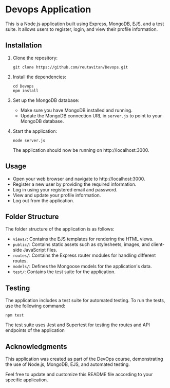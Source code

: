 
# Devops Application

This is a Node.js application built using Express, MongoDB, EJS, and a test suite. It allows users to register, login, and view their profile information.

## Installation

1. Clone the repository:

   ```
   git clone https://github.com/reutavitan/Devops.git
   ```

2. Install the dependencies:

   ```
   cd Devops
   npm install
   ```

3. Set up the MongoDB database:

   - Make sure you have MongoDB installed and running.
   - Update the MongoDB connection URL in `server.js` to point to your MongoDB database.

4. Start the application:

   ```
   node server.js
   ```

   The application should now be running on http://localhost:3000.

## Usage

- Open your web browser and navigate to http://localhost:3000.
- Register a new user by providing the required information.
- Log in using your registered email and password.
- View and update your profile information.
- Log out from the application.

## Folder Structure

The folder structure of the application is as follows:

- `views/`: Contains the EJS templates for rendering the HTML views.
- `public/`: Contains static assets such as stylesheets, images, and client-side JavaScript files.
- `routes/`: Contains the Express router modules for handling different routes.
- `models/`: Defines the Mongoose models for the application's data.
- `test/`: Contains the test suite for the application.

## Testing

The application includes a test suite for automated testing. To run the tests, use the following command:

```
npm test
```

The test suite uses Jest and Supertest for testing the routes and API endpoints of the application


## Acknowledgments

This application was created as part of the DevOps course, demonstrating the use of Node.js, MongoDB, EJS, and automated testing.

Feel free to update and customize this README file according to your specific application.
